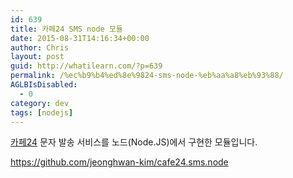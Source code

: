 ```yaml
---
id: 639
title: 카페24 SMS node 모듈
date: 2015-08-31T14:16:34+00:00
author: Chris
layout: post
guid: http://whatilearn.com/?p=639
permalink: /%ec%b9%b4%ed%8e%9824-sms-node-%eb%aa%a8%eb%93%88/
AGLBIsDisabled:
  - 0
category: dev
tags: [nodejs]
---
```


<a href="http://www.cafe24.com">카페24</a> 문자 발송 서비스를 노드(Node.JS)에서 구현한 모듈입니다.

<a href="https://github.com/jeonghwan-kim/cafe24.sms.node">https://github.com/jeonghwan-kim/cafe24.sms.node</a>

&nbsp;
